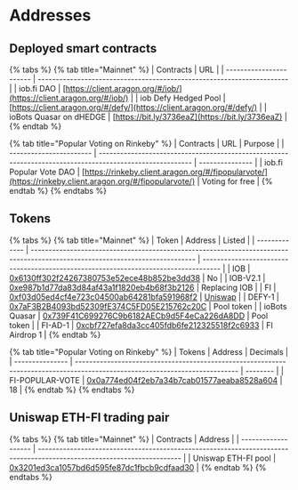# Addresses

## Deployed smart contracts

{% tabs %}
{% tab title="Mainnet" %}
| Contracts               | URL                                                                    |
| ----------------------- | ---------------------------------------------------------------------- |
| iob.fi DAO              | [https://client.aragon.org/#/iob/](https://client.aragon.org/#/iob/)   |
| iob Defy Hedged Pool    | [https://client.aragon.org/#/defy/](https://client.aragon.org/#/defy/) |
| ioBots Quasar on dHEDGE | [https://bit.ly/3736eaZ](https://bit.ly/3736eaZ)                       |
{% endtab %}

{% tab title="Popular Voting on Rinkeby" %}
| Contracts               | URL                                                                                                      | Purpose         |
| ----------------------- | -------------------------------------------------------------------------------------------------------- | --------------- |
| iob.fi Popular Vote DAO | [https://rinkeby.client.aragon.org/#/fipopularvote/](https://rinkeby.client.aragon.org/#/fipopularvote/) | Voting for free |
{% endtab %}
{% endtabs %}

## Tokens

{% tabs %}
{% tab title="Mainnet" %}
| Token         | Address                                                                                                                      | Listed                                                                              |
| ------------- | ---------------------------------------------------------------------------------------------------------------------------- | ----------------------------------------------------------------------------------- |
| IOB           | [0x6130ff302f24267380753e52ece48b852be3dd38](https://etherscan.io/token/0x6130ff302f24267380753e52ece48b852be3dd38#balances) | No                                                                                  |
| IOB-V2.1      | [0xe987b1d77da83d84af43a1f1820eb4b68f3b2126](https://etherscan.io/token/0xe987b1d77da83d84af43a1f1820eb4b68f3b2126)          | Replacing IOB                                                                       |
| FI            | [0xf03d05ed4cf4e723c04500ab64281bfa591968f2](https://etherscan.io/token/0xf03d05ed4cf4e723c04500ab64281bfa591968f2)          | [Uniswap](https://info.uniswap.org/pair/0x3201ed3ca1057bd6d595fe87dc1fbcb9cdfaad30) |
| DEFY-1        | [0x7aF3B2B4093bd52309fE374C5FD05E215762c20C](https://etherscan.io/address/0x7af3b2b4093bd52309fe374c5fd05e215762c20c)        | Pool token                                                                          |
| ioBots Quasar | [0x739F41C699276C9b6182AECb9d5F4eCa226dA8DD](https://etherscan.io/address/0x739f41c699276c9b6182aecb9d5f4eca226da8dd)        | Pool token                                                                          |
| FI-AD-1       | [0xcbf727efa8da3cc405fdb6fe212325518f2c6933](https://etherscan.io/token/0xcbf727efa8da3cc405fdb6fe212325518f2c6933)          | FI Airdrop 1                                                                        |
{% endtab %}

{% tab title="Popular Voting on Rinkeby" %}
| Tokens          | Address                                                                                                                     | Decimals |
| --------------- | --------------------------------------------------------------------------------------------------------------------------- | -------- |
| FI-POPULAR-VOTE | [0x0a774ed04f2eb7a34b7cab01577aeaba8528a604](https://rinkeby.etherscan.io/token/0x0a774ed04f2eb7a34b7cab01577aeaba8528a604) | 18       |
{% endtab %}
{% endtabs %}

## Uniswap ETH-FI trading pair

{% tabs %}
{% tab title="Mainnet" %}
| Contracts           | Address                                                                                                                |
| ------------------- | ---------------------------------------------------------------------------------------------------------------------- |
| Uniswap ETH-FI pool | [0x3201ed3ca1057bd6d595fe87dc1fbcb9cdfaad30](https://info.uniswap.org/pair/0x3201ed3ca1057bd6d595fe87dc1fbcb9cdfaad30) |
{% endtab %}
{% endtabs %}

